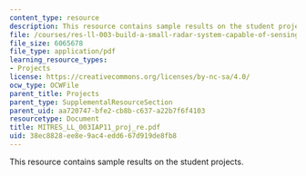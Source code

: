 ```yaml
---
content_type: resource
description: This resource contains sample results on the student projects.
file: /courses/res-ll-003-build-a-small-radar-system-capable-of-sensing-range-doppler-and-synthetic-aperture-radar-imaging-january-iap-2011/38ec8828ee8e9ac4edd667d919de8fb8_MITRES_LL_003IAP11_proj_re.pdf
file_size: 6065678
file_type: application/pdf
learning_resource_types:
- Projects
license: https://creativecommons.org/licenses/by-nc-sa/4.0/
ocw_type: OCWFile
parent_title: Projects
parent_type: SupplementalResourceSection
parent_uid: aa720747-bfe2-cb8b-c637-a22b7f6f4103
resourcetype: Document
title: MITRES_LL_003IAP11_proj_re.pdf
uid: 38ec8828-ee8e-9ac4-edd6-67d919de8fb8
---
```

This resource contains sample results on the student projects.